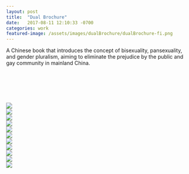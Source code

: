 ```yaml
---
layout: post
title:  "Dual Brochure"
date:   2017-08-11 12:10:33 -0700
categories: work
featured-image: /assets/images/dualBrochure/dualBrochure-fi.png
---
```

A Chinese book that introduces the concept of bisexuality, pansexuality, and gender pluralism, aiming to eliminate the prejudice by the public and gay community in mainland China. 

<br/>
<br/>
<br/>
<br/>
<br/>

<div class="fullwidth">
    <div class="fullwidthImage">
        <img src="/assets/images/dualBrochure/1.png">
    </div>
    <div class="fullwidthImage">
        <img src="/assets/images/dualBrochure/2.png">
    </div>
    <div class="fullwidthImage">
        <img src="/assets/images/dualBrochure/3.png">
    </div>
    <div class="fullwidthImage">
        <img src="/assets/images/dualBrochure/4.png">
    </div>
    <div class="fullwidthImage">
        <img src="/assets/images/dualBrochure/5.png">
    </div>
    <div class="fullwidthImage">
        <img src="/assets/images/dualBrochure/6.png">
    </div>
    <div class="fullwidthImage">
        <img src="/assets/images/dualBrochure/7.png">
    </div>
    <div class="fullwidthImage">
        <img src="/assets/images/dualBrochure/8.png">
    </div>
    <div class="fullwidthImage">
        <img src="/assets/images/dualBrochure/9.png">
    </div>
    <div class="fullwidthImage">
        <img src="/assets/images/dualBrochure/10.png">
    </div>
    <div class="fullwidthImage">
        <img src="/assets/images/dualBrochure/11.png">
    </div>
    <div class="fullwidthClear"></div>
</div>